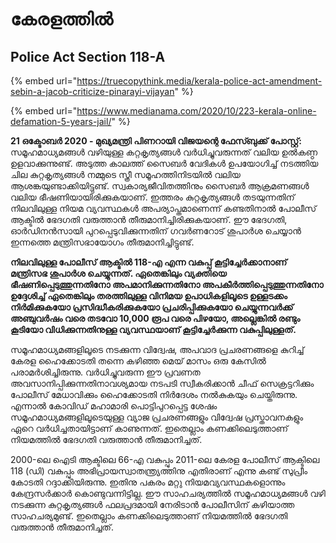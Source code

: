 # കേരളത്തിൽ

## Police Act Section 118-A

{% embed url="https://truecopythink.media/kerala-police-act-amendment-sebin-a-jacob-criticize-pinarayi-vijayan" %}

{% embed url="https://www.medianama.com/2020/10/223-kerala-online-defamation-5-years-jail/" %}



**21 ഒക്ടോബർ 2020 - മുഖ്യമന്ത്രി പിണറായി വിജയന്റെ ഫേസ്ബുക്ക് പോസ്റ്റ്:** സമൂഹമാധ്യമങ്ങള്‍ വഴിയുള്ള കറ്റകൃത്യങ്ങള്‍ വര്‍ധിച്ചുവരുന്നത് വലിയ ഉല്‍കണ്ഠ ഉളവാക്കുന്നുണ്ട്. അടുത്ത കാലത്ത് സൈബര്‍ വേദികള്‍ ഉപയോഗിച്ച് നടത്തിയ ചില കുറ്റകൃത്യങ്ങള്‍ നമ്മുടെ സ്ത്രീ സമൂഹത്തിനിടയില്‍ വലിയ ആശങ്കയുണ്ടാക്കിയിട്ടുണ്ട്. സ്വകാര്യജീവിതത്തിനും സൈബര്‍ ആക്രമണങ്ങള്‍ വലിയ ഭീഷണിയായിരിക്കുകയാണ്. ഇത്തരം കുറ്റകൃത്യങ്ങള്‍ തടയുന്നതിന് നിലവിലുള്ള നിയമ വ്യവസ്ഥകള്‍ അപര്യാപ്തമാണെന്ന് കണ്ടതിനാല്‍ പോലീസ് ആക്ടില്‍ ഭേദഗതി വരുത്താന്‍ തീരുമാനിച്ചിരിക്കുകയാണ്. ഈ ഭേദഗതി, ഓര്‍ഡിനന്‍സായി പുറപ്പെടുവിക്കുന്നതിന് ഗവര്‍ണറോട് ശുപാര്‍ശ ചെയ്യാന്‍ ഇന്നത്തെ മന്ത്രിസഭായോഗം തീരുമാനിച്ചിട്ടുണ്ട്.

**നിലവിലുള്ള പോലീസ് ആക്ടില്‍ 118-എ എന്ന വകുപ്പ് കൂട്ടിച്ചേര്‍ക്കാനാണ് മന്ത്രിസഭ ശുപാര്‍ശ ചെയ്യുന്നത്. ഏതെങ്കിലും വ്യക്തിയെ ഭീഷണിപ്പെടുത്തുന്നതിനോ അപമാനിക്കുന്നതിനോ അപകീര്‍ത്തിപ്പെടുത്തുന്നതിനോ ഉദ്ദേശിച്ച് ഏതെങ്കിലും തരത്തിലുള്ള വിനിമയ ഉപാധികളിലൂടെ ഉള്ളടക്കം നിര്‍മിക്കുകയോ പ്രസിദ്ധീകരിക്കുകയോ പ്രചരിപ്പിക്കുകയോ ചെയ്യുന്നവര്‍ക്ക് അഞ്ചുവര്‍ഷം വരെ തടവോ 10,000 രൂപ വരെ പിഴയോ, അല്ലെങ്കില്‍ രണ്ടും കൂടിയോ വിധിക്കുന്നതിനുള്ള വ്യവസ്ഥയാണ് കൂട്ടിച്ചേര്‍ക്കുന്ന വകുപ്പിലുള്ളത്.**

&#x20;സമൂഹമാധ്യമങ്ങളിലൂടെ നടക്കുന്ന വിദ്വേഷ, അപവാദ പ്രചരണങ്ങളെ കുറിച്ച് കേരള ഹൈക്കോടതി തന്നെ കഴിഞ്ഞ മെയ് മാസം ഒരു കേസില്‍ പരാമര്‍ശിച്ചിരുന്നു. വര്‍ധിച്ചുവരുന്ന ഈ പ്രവണത അവസാനിപ്പിക്കുന്നതിനാവശ്യമായ നടപടി സ്വീകരിക്കാന്‍ ചീഫ് സെക്രട്ടറിക്കും പോലീസ് മേധാവിക്കും ഹൈക്കോടതി നിര്‍ദേശം നല്‍കുകയും ചെയ്തിരുന്നു. എന്നാല്‍ കോവിഡ് മഹാമാരി പൊട്ടിപുറപ്പെട്ട ശേഷം സമൂഹമാധ്യമങ്ങളിലൂടെയുള്ള വ്യാജ പ്രചരണങ്ങളും വിദ്വേഷ പ്രസ്താവനകളും ഏറെ വര്‍ധിച്ചതായിട്ടാണ് കാണുന്നത്. ഇതെല്ലാം കണക്കിലെടുത്താണ് നിയമത്തില്‍ ഭേദഗതി വരുത്താന്‍ തീരുമാനിച്ചത്.

&#x20;2000-ലെ ഐടി ആക്ടിലെ 66-എ വകുപ്പും 2011-ലെ കേരള പോലീസ് ആക്ടിലെ 118 (ഡി) വകുപ്പും അഭിപ്രായസ്വാതന്ത്ര്യത്തിനു എതിരാണ് എന്നു കണ്ട് സുപ്രീം കോടതി റദ്ദാക്കിയിരുന്നു. ഇതിനു പകരം മറ്റു നിയമവ്യവസ്ഥകളൊന്നും കേന്ദ്രസര്‍ക്കാര്‍ കൊണ്ടുവന്നിട്ടില്ല. ഈ സാഹചര്യത്തില്‍ സമൂഹമാധ്യമങ്ങള്‍ വഴി നടക്കുന്ന കുറ്റകൃത്യങ്ങള്‍ ഫലപ്രദമായി നേരിടാന്‍ പോലീസിന് കഴിയാത്ത സാഹചര്യമുണ്ട്. ഇതെല്ലാം കണക്കിലെടുത്താണ് നിയമത്തില്‍ ഭേദഗതി വരുത്താന്‍ തീരുമാനിച്ചത്.
